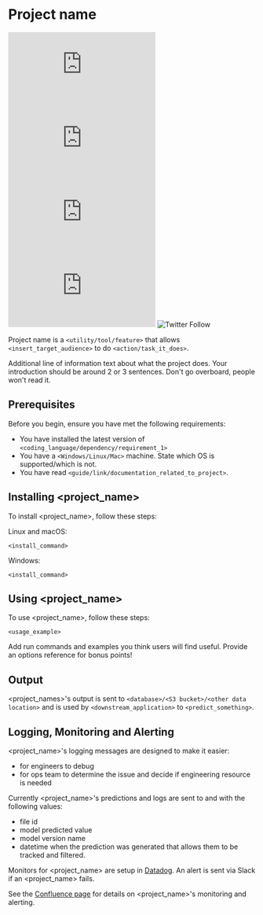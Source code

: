# Project name

<!--- These are examples. See https://shields.io for others or to customize this set of shields. You might want to include dependencies, project status and licence info here --->
![GitHub repo size](https://img.shields.io/github/repo-size/scottydocs/README-template.md)
![GitHub contributors](https://img.shields.io/github/contributors/scottydocs/README-template.md)
![GitHub stars](https://img.shields.io/github/stars/scottydocs/README-template.md?style=social)
![GitHub forks](https://img.shields.io/github/forks/scottydocs/README-template.md?style=social)
![Twitter Follow](https://img.shields.io/twitter/follow/scottydocs?style=social)

Project name is a `<utility/tool/feature>` that allows `<insert_target_audience>` to do `<action/task_it_does>`.

Additional line of information text about what the project does. Your introduction should be around 2 or 3 sentences. Don't go overboard, people won't read it.

## Prerequisites

Before you begin, ensure you have met the following requirements:
<!--- These are just example requirements. Add, duplicate or remove as required --->
* You have installed the latest version of `<coding_language/dependency/requirement_1>`
* You have a `<Windows/Linux/Mac>` machine. State which OS is supported/which is not.
* You have read `<guide/link/documentation_related_to_project>`.

## Installing <project_name>

To install <project_name>, follow these steps:

Linux and macOS:
```
<install_command>
```

Windows:
```
<install_command>
```
## Using <project_name>

To use <project_name>, follow these steps:

```
<usage_example>
```

Add run commands and examples you think users will find useful. Provide an options reference for bonus points!

## Output

<project_names>'s output is sent to `<database>/<S3 bucket>/<other data location>` and is used by `<downstream_application>` to `<predict_something>`.

## Logging, Monitoring and Alerting

<project_name>'s logging messages are designed to make it easier:
- for engineers to debug
- for ops team to determine the issue and decide if engineering resource is needed

Currently <project_name>'s predictions and logs are sent to <database> and <monitoring tool> with the following values:
- file id
- model predicted value
- model version name
- datetime when the prediction was generated 
that allows them to be tracked and filtered.

Monitors for <project_name> are setup in [Datadog](https://app.datadoghq.com/this_is_a_fake_link). An alert is sent via Slack if an <project_name> <action> fails.

See the [Confluence page](https://link.to.confluence.page) for details on <project_name>'s monitoring and alerting.
